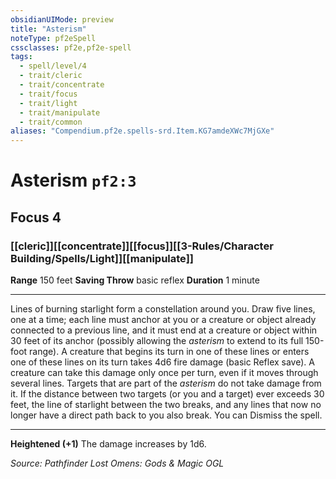 ```yaml
---
obsidianUIMode: preview
title: "Asterism"
noteType: pf2eSpell
cssclasses: pf2e,pf2e-spell
tags:
  - spell/level/4
  - trait/cleric
  - trait/concentrate
  - trait/focus
  - trait/light
  - trait/manipulate
  - trait/common
aliases: "Compendium.pf2e.spells-srd.Item.KG7amdeXWc7MjGXe" 
---
```

# Asterism  `pf2:3`  
## Focus 4
### [[cleric]][[concentrate]][[focus]][[3-Rules/Character Building/Spells/Light]][[manipulate]]

**Range** 150 feet
**Saving Throw** basic reflex
**Duration** 1 minute
* * * 
Lines of burning starlight form a constellation around you. Draw five lines, one at a time; each line must anchor at you or a creature or object already connected to a previous line, and it must end at a creature or object within 30 feet of its anchor (possibly allowing the _asterism_ to extend to its full 150-foot range). A creature that begins its turn in one of these lines or enters one of these lines on its turn takes 4d6 fire damage (basic Reflex save). A creature can take this damage only once per turn, even if it moves through several lines. Targets that are part of the _asterism_ do not take damage from it. If the distance between two targets (or you and a target) ever exceeds 30 feet, the line of starlight between the two breaks, and any lines that now no longer have a direct path back to you also break. You can Dismiss the spell.

* * *

**Heightened (+1)** The damage increases by 1d6.

*Source: Pathfinder Lost Omens: Gods & Magic*
*OGL*